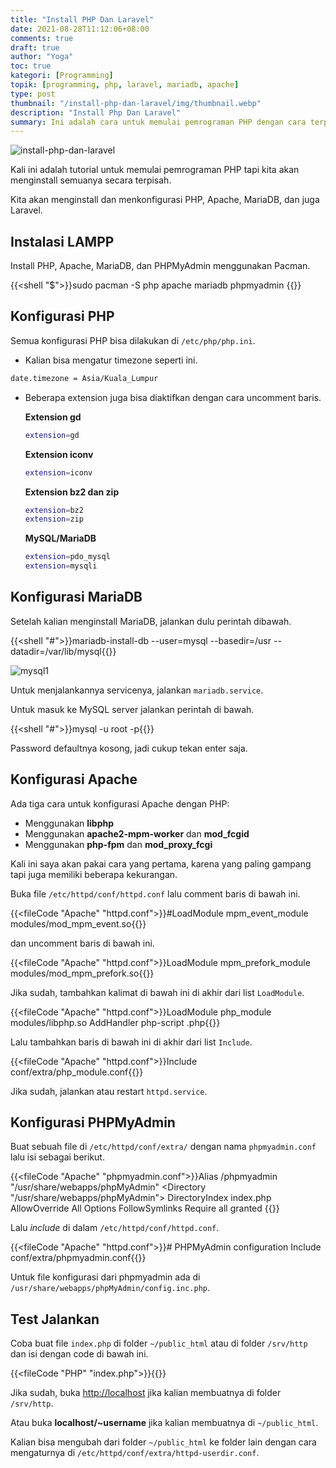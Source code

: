 ```yaml
---
title: "Install PHP Dan Laravel"
date: 2021-08-28T11:12:06+08:00
comments: true
draft: true
author: "Yoga"
toc: true
kategori: [Programming]
topik: [programming, php, laravel, mariadb, apache]
type: post
thumbnail: "/install-php-dan-laravel/img/thumbnail.webp"
description: "Install Php Dan Laravel"
summary: Ini adalah cara untuk memulai pemrograman PHP dengan cara terpisah.
---
```


![install-php-dan-laravel](/install-php-dan-laravel/img/thumbnail.webp)

Kali ini adalah tutorial untuk memulai pemrograman PHP tapi kita akan menginstall semuanya secara terpisah.

Kita akan menginstall dan menkonfigurasi PHP, Apache, MariaDB, dan juga Laravel.

## Instalasi LAMPP

Install PHP, Apache, MariaDB, dan PHPMyAdmin menggunakan Pacman.

{{<shell "$">}}sudo pacman -S php apache mariadb phpmyadmin {{</shell>}}

## Konfigurasi PHP

Semua konfigurasi PHP bisa dilakukan di `/etc/php/php.ini`.

+ Kalian bisa mengatur timezone seperti ini.

```bash
date.timezone = Asia/Kuala_Lumpur
```

+ Beberapa extension juga bisa diaktifkan dengan cara uncomment baris.

    **Extension gd**

    ```bash
    extension=gd
    ```

    **Extension iconv**

    ```bash
    extension=iconv
    ```

    **Extension bz2 dan zip**

    ```bash
    extension=bz2
    extension=zip
    ```

    **MySQL/MariaDB**

    ```bash
    extension=pdo_mysql
    extension=mysqli
    ```

## Konfigurasi MariaDB

Setelah kalian menginstall MariaDB, jalankan dulu perintah dibawah.

{{<shell "#">}}mariadb-install-db --user=mysql --basedir=/usr --datadir=/var/lib/mysql{{</shell>}}

![mysql1](/install-php-dan-laravel/img/mysql1.webp)

Untuk menjalankannya servicenya, jalankan `mariadb.service`.

Untuk masuk ke MySQL server jalankan perintah di bawah.

{{<shell "#">}}mysql -u root -p{{</shell>}}

Password defaultnya kosong, jadi cukup tekan enter saja.

## Konfigurasi Apache

Ada tiga cara untuk konfigurasi Apache dengan PHP:
+ Menggunakan **libphp**
+ Menggunakan **apache2-mpm-worker** dan **mod_fcgid**
+ Menggunakan **php-fpm** dan **mod_proxy_fcgi**

Kali ini saya akan pakai cara yang pertama, karena yang paling gampang tapi juga memiliki beberapa kekurangan.

Buka file `/etc/httpd/conf/httpd.conf` lalu comment baris di bawah ini.

{{<fileCode "Apache" "httpd.conf">}}#LoadModule mpm_event_module modules/mod_mpm_event.so{{</fileCode>}}

dan uncomment baris di bawah ini.

{{<fileCode "Apache" "httpd.conf">}}LoadModule mpm_prefork_module modules/mod_mpm_prefork.so{{</fileCode>}}

Jika sudah, tambahkan kalimat di bawah ini di akhir dari list `LoadModule`.

{{<fileCode "Apache" "httpd.conf">}}LoadModule php_module modules/libphp.so
AddHandler php-script .php{{</fileCode>}}

Lalu tambahkan baris di bawah ini di akhir dari list `Include`.

{{<fileCode "Apache" "httpd.conf">}}Include conf/extra/php_module.conf{{</fileCode>}}

Jika sudah, jalankan atau restart `httpd.service`.

## Konfigurasi PHPMyAdmin

Buat sebuah file di `/etc/httpd/conf/extra/` dengan nama `phpmyadmin.conf` lalu isi sebagai berikut.

{{<fileCode "Apache" "phpmyadmin.conf">}}Alias /phpmyadmin "/usr/share/webapps/phpMyAdmin"
<Directory "/usr/share/webapps/phpMyAdmin">
    DirectoryIndex index.php
    AllowOverride All
    Options FollowSymlinks
    Require all granted
</Directory>{{</fileCode>}}

Lalu _include_ di dalam `/etc/httpd/conf/httpd.conf`.

{{<fileCode "Apache" "httpd.conf">}}# PHPMyAdmin configuration
Include conf/extra/phpmyadmin.conf{{</fileCode>}}

Untuk file konfigurasi dari phpmyadmin ada di `/usr/share/webapps/phpMyAdmin/config.inc.php`.

## Test Jalankan

Coba buat file `index.php` di folder `~/public_html` atau di folder `/srv/http` dan isi dengan code di bawah ini.

{{<fileCode "PHP" "index.php">}}<?php phpinfo(); ?>{{</fileCode>}}

Jika sudah, buka [http://localhost](http://localhost) jika kalian membuatnya di folder `/srv/http`.

Atau buka **localhost/~username** jika kalian membuatnya di `~/public_html`.

Kalian bisa mengubah dari folder `~/public_html` ke folder lain dengan cara mengaturnya di `/etc/httpd/conf/extra/httpd-userdir.conf`.





